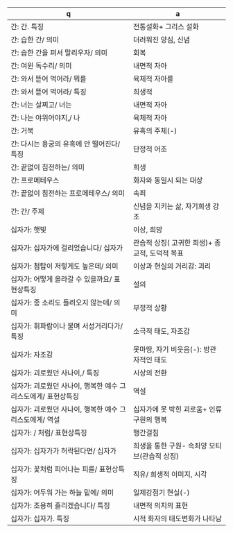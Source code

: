 
 q  | a
--- | ---
간: 간. 특징		| 전통설화+ 그리스 설화
간: 습한 간/ 의미		| 더러워진 양심, 신념
간: 습한 간을 펴서 말리우자/ 의미		| 회복
간: 여윈 독수리/ 의미		| 내면적 자아
간: 와서 뜯어 먹어라/ 뭐를		| 육체적 자아를
간: 와서 뜯어 먹어라/ 특징		| 희생적
간: 너는 살찌고/ 너는		| 내면적 자아
간: 나는 야위어야지,/ 나		| 육체적 자아
간: 거북		| 유혹의 주체(-)
간: 다시는 용궁의 유혹에 안 떨어진다/ 특징		| 단정적 어조
간: 끝없이 침전하는/ 의미		| 희생
간: 프로메테우스		| 화자와 동일시 되는 대상
간: 끝없이 침전하는 프로메테우스/ 의미		| 속죄
간: 간/ 주제		| 신념을 지키는 삶, 자기희생 강조
십자가: 햇빛			| 이상, 희망
십자가: 십자가에 걸리었습니다/ 십자가			| 관습적 상징( 고귀한 희생)+ 종교적, 도덕적 목표
십자가: 첨탑이 저렇게도 높은데/ 의미			| 이상과 현실의 거리감: 괴리
십자가: 어떻게 올라갈 수 있을까요/ 표현상특징			| 설의
십자가: 종 소리도 들려오지 않는데/ 의미			| 부정적 상황
십자가: 휘파람이나 불며 서성거리다가/ 특징			| 소극적 태도, 자조감
십자가: 자조감			| 못마땅, 자기 비웃음(-): 방관자적인 태도
십자가: 괴로웠던 사나이,/ 특징			| 시상의 전환
십자가: 괴로웠던 사나이, 행복한 예수 그리스도에게/ 표현상특징			| 역설
십자가: 괴로웠던 사나이, 행복한 예수 그리스도에게/ 역설			| 십자가에 못 박힌 괴로움+ 인류구원의 행복
십자가: / 처럼/ 표현상특징			| 행간걸침
십자가: 십자가가 허락된다면/ 십자가			| 희생을 통한 구원- 속죄양 모티브(관습적 상징)
십자가: 꽃처럼 피어나는 피를/ 표현상특징			| 직유/ 희생적 이미지, 시각
십자가: 어두워 가는 하늘 밑에/ 의미			| 일제강점기 현실(-)
십자가: 조용히 흘리겠습니다/ 특징			| 내면적 의지의 표현
십자가: 십자가. 특징			| 시적 화자의 태도변화가 나타남
